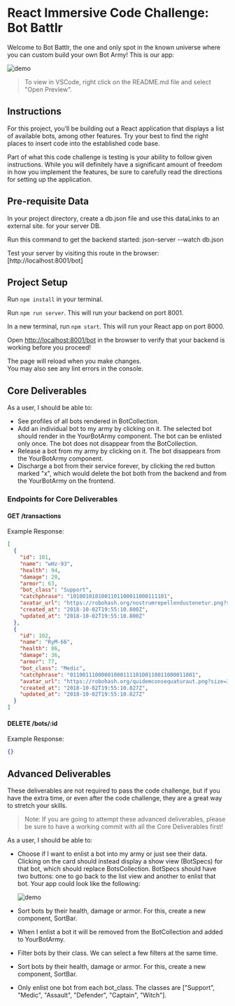 # React Immersive Code Challenge: Bot Battlr

Welcome to Bot Battlr, the one and only spot in the known universe where you can custom build your own Bot Army! This is our app:

![demo](https://curriculum-content.s3.amazonaws.com/phase-2/phase-2-hooks-code-challenge-bot-battlr/checkpoint_demo.gif)

> To view in VSCode, right click on the README.md file and select "Open Preview".

## Instructions

For this project, you’ll be building out a React application that displays a list of available bots, among other features. Try your best to find the right places to insert code into the established code base.

Part of what this code challenge is testing is your ability to follow given instructions. While you will definitely have a significant amount of freedom in how you implement the features, be sure to carefully read the directions for setting up the application.

## Pre-requisite Data

In your project directory, create a db.json file and use this dataLinks to an external site. for your server DB.

Run this command to get the backend started:
json-server --watch db.json

Test your server by visiting this route in the browser:
[http://localhost:8001/bot]

## Project Setup

Run `npm install` in your terminal.

Run `npm run server`. This will run your backend on port 8001.

In a new terminal, run `npm start`. This will run your React app on port 8000.

Open [http://localhost:8001/bot](http://localhost:8001/bot) in the browser to verify that your backend is working before you proceed!

The page will reload when you make changes.\
You may also see any lint errors in the console.

## Core Deliverables

As a user, I should be able to:

- See profiles of all bots rendered in BotCollection.
- Add an individual bot to my army by clicking on it. The selected bot should render in the YourBotArmy  component. The bot can be enlisted only once. The bot does not disappear from the BotCollection.
- Release a bot from my army by clicking on it. The bot disappears from the YourBotArmy component.
- Discharge a bot from their service forever, by clicking the red button marked "x", which would delete the bot both from the backend and from the YourBotArmy on the frontend.

### Endpoints for Core Deliverables

#### GET /transactions

Example Response:

```json
[
  {
    "id": 101,
    "name": "wHz-93",
    "health": 94,
    "damage": 20,
    "armor": 63,
    "bot_class": "Support",
    "catchphrase": "1010010101001101100011000111101",
    "avatar_url": "https://robohash.org/nostrumrepellendustenetur.png?size=300x300&set=set1",
    "created_at": "2018-10-02T19:55:10.800Z",
    "updated_at": "2018-10-02T19:55:10.800Z"
  },
  {
    "id": 102,
    "name": "RyM-66",
    "health": 86,
    "damage": 36,
    "armor": 77,
    "bot_class": "Medic",
    "catchphrase": "0110011100000100011110100110011000011001",
    "avatar_url": "https://robohash.org/quidemconsequaturaut.png?size=300x300&set=set1",
    "created_at": "2018-10-02T19:55:10.827Z",
    "updated_at": "2018-10-02T19:55:10.827Z"
  }
]
```

#### DELETE /bots/:id

Example Response:

```json
{}
```

## Advanced Deliverables

These deliverables are not required to pass the code challenge, but if you have the extra time, or even after the code challenge, they are a great way to stretch your skills.

> Note: If you are going to attempt these advanced deliverables, please be sure
> to have a working commit with all the Core Deliverables first!

As a user, I should be able to:

- Choose if I want to enlist a bot into my army or just see their data. Clicking on the card should instead display a show view (BotSpecs) for that bot, which should replace BotsCollection. BotSpecs should have two buttons: one to go back to the list view and another to enlist that bot. Your app could look like the following:
  
  ![demo](https://curriculum-content.s3.amazonaws.com/phase-2/phase-2-hooks-code-challenge-bot-battlr/full_demo.gif)

- Sort bots by their health, damage or armor. For this, create a new component, SortBar.
- When I enlist a bot it will be removed from the BotCollection and added to YourBotArmy.
- Filter bots by their class. We can select a few filters at the same time.
- Sort bots by their health, damage or armor. For this, create a new component, SortBar.
- Only enlist one bot from each bot_class. The classes are ["Support", "Medic", "Assault", "Defender", "Captain", "Witch"].
  